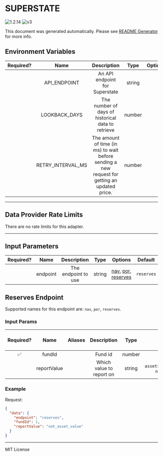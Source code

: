 # SUPERSTATE

![1.2.14](https://img.shields.io/github/package-json/v/smartcontractkit/external-adapters-js?filename=packages/sources/superstate/package.json) ![v3](https://img.shields.io/badge/framework%20version-v3-blueviolet)

This document was generated automatically. Please see [README Generator](../../scripts#readme-generator) for more info.

## Environment Variables

| Required? |       Name        |                                          Description                                          |  Type  | Options |            Default             |
| :-------: | :---------------: | :-------------------------------------------------------------------------------------------: | :----: | :-----: | :----------------------------: |
|           |   API_ENDPOINT    |                                An API endpoint for Superstate                                 | string |         | `https://api.superstate.co/v1` |
|           |   LOOKBACK_DAYS   |                       The number of days of historical data to retrieve                       | number |         |              `10`              |
|           | RETRY_INTERVAL_MS | The amount of time (in ms) to wait before sending a new request for getting an updated price. | number |         |            `60000`             |

---

## Data Provider Rate Limits

There are no rate limits for this adapter.

---

## Input Parameters

| Required? |   Name   |     Description     |  Type  |                                       Options                                        |  Default   |
| :-------: | :------: | :-----------------: | :----: | :----------------------------------------------------------------------------------: | :--------: |
|           | endpoint | The endpoint to use | string | [nav](#reserves-endpoint), [por](#reserves-endpoint), [reserves](#reserves-endpoint) | `reserves` |

## Reserves Endpoint

Supported names for this endpoint are: `nav`, `por`, `reserves`.

### Input Params

| Required? |    Name     | Aliases |       Description        |  Type  |                   Options                    |      Default      | Depends On | Not Valid With |
| :-------: | :---------: | :-----: | :----------------------: | :----: | :------------------------------------------: | :---------------: | :--------: | :------------: |
|    ✅     |   fundId    |         |         Fund id          | number |                                              |                   |            |                |
|           | reportValue |         | Which value to report on | string | `assets_under_management`, `net_asset_value` | `net_asset_value` |            |                |

### Example

Request:

```json
{
  "data": {
    "endpoint": "reserves",
    "fundId": 1,
    "reportValue": "net_asset_value"
  }
}
```

---

MIT License
